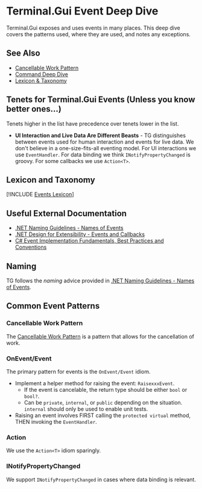 # Terminal.Gui Event Deep Dive

Terminal.Gui exposes and uses events in many places. This deep dive covers the patterns used, where they are used, and notes any exceptions.

## See Also

* [Cancellable Work Pattern](cancellable-work-pattern.md)
* [Command Deep Dive](command.md)
* [Lexicon & Taxonomy](lexicon.md)

## Tenets for Terminal.Gui Events (Unless you know better ones...)

Tenets higher in the list have precedence over tenets lower in the list.

* **UI Interaction and Live Data Are Different Beasts** - TG distinguishes between events used for human interaction and events for live data. We don't believe in a one-size-fits-all eventing model. For UI interactions we use `EventHandler`. For data binding we think `INotifyPropertyChanged` is groovy. For some callbacks we use `Action<T>`.

## Lexicon and Taxonomy

[!INCLUDE [Events Lexicon](~/includes/events-lexicon.md)]

## Useful External Documentation

* [.NET Naming Guidelines - Names of Events](https://learn.microsoft.com/en-us/dotnet/standard/design-guidelines/names-of-type-members?redirectedfrom=MSDN#names-of-events)
* [.NET Design for Extensibility - Events and Callbacks](https://learn.microsoft.com/en-us/dotnet/standard/design-guidelines/events-and-callbacks)
* [C# Event Implementation Fundamentals, Best Practices and Conventions](https://www.codeproject.com/Articles/20550/C-Event-Implementation-Fundamentals-Best-Practices)

## Naming

TG follows the *naming* advice provided in [.NET Naming Guidelines - Names of Events](https://learn.microsoft.com/en-us/dotnet/standard/design-guidelines/names-of-type-members?redirectedfrom=MSDN#names-of-events).

## Common Event Patterns

### Cancellable Work Pattern

The [Cancellable Work Pattern](cancellable-work-pattern.md) is a pattern that allows for the cancellation of work.

### OnEvent/Event

The primary pattern for events is the `OnEvent/Event` idiom. 

* Implement a helper method for raising the event: `RaisexxxEvent`.
  * If the event is cancelable, the return type should be either `bool` or `bool?`.
  * Can be `private`, `internal`, or `public` depending on the situation. `internal` should only be used to enable unit tests.
* Raising an event involves FIRST calling the `protected virtual` method, THEN invoking 
the `EventHandler`.

### Action

We use the `Action<T>` idiom sparingly. 

### INotifyPropertyChanged

We support `INotifyPropertyChanged` in cases where data binding is relevant.


